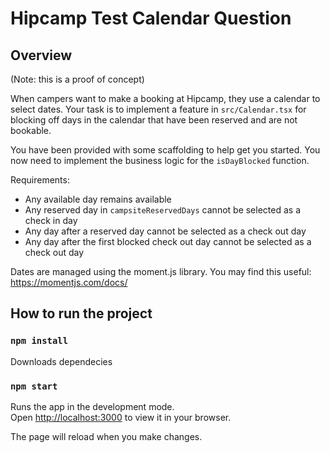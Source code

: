 # Hipcamp Test Calendar Question

## Overview

(Note: this is a proof of concept)

When campers want to make a booking at Hipcamp, they use a calendar to select dates.
Your task is to implement a feature in `src/Calendar.tsx` for blocking off days in the calendar
that have been reserved and are not bookable.

You have been provided with some scaffolding to help get you started.
You now need to implement the business logic for the `isDayBlocked` function.

Requirements:

- Any available day remains available
- Any reserved day in `campsiteReservedDays` cannot be selected as a check in day
- Any day after a reserved day cannot be selected as a check out day
- Any day after the first blocked check out day cannot be selected as a check out day

Dates are managed using the moment.js library. You may find this useful:
https://momentjs.com/docs/

## How to run the project

### `npm install`

Downloads dependecies

### `npm start`

Runs the app in the development mode.\
Open [http://localhost:3000](http://localhost:3000) to view it in your browser.

The page will reload when you make changes.
